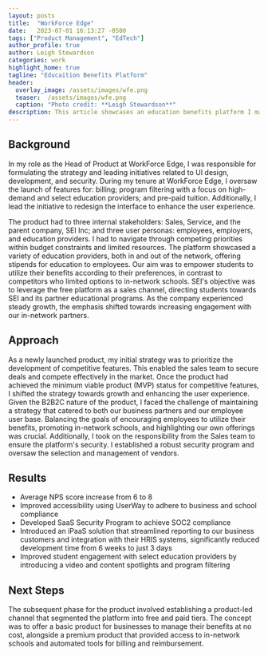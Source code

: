 ```yaml
---
layout: posts
title:  "WorkForce Edge"
date:   2023-07-01 16:13:27 -0500
tags: ["Product Management", "EdTech"]
author_profile: true
author: Leigh Stewardson
categories: work
highlight_home: true
tagline: "Educaition Benefits Platform"
header:
  overlay_image: /assets/images/wfe.png
  teaser:  /assets/images/wfe.png
  caption: "Photo credit: **Leigh Stewardson**"
description: This article showcases an education benefits platform I manged.
---
```


## Background
In my role as the Head of Product at WorkForce Edge, I was responsible for formulating the strategy and leading initiatives related to UI design, development, and security. During my tenure at WorkForce Edge, I oversaw the launch of features for: billing; program filtering with a focus on high-demand and select education providers; and pre-paid tuition. Additionally, I lead the initiative to redesign the interface to enhance the user experience.

The product had to three internal stakeholders: Sales, Service, and the parent company, SEI Inc; and three user personas: employees, employers, and education providers. I had to navigate through competing priorities within budget constraints and limited resources. The platform showcased a variety of education providers, both in and out of the network, offering stipends for education to employees. Our aim was to empower students to utilize their benefits according to their preferences, in contrast to competitors who limited options to in-network schools. SEI's objective was to leverage the free platform as a sales channel, directing students towards SEI and its partner educational programs. As the company experienced steady growth, the emphasis shifted towards increasing engagement with our in-network partners.

## Approach
As a newly launched product, my initial strategy was to prioritize the development of competitive features. This enabled the sales team to secure deals and compete effectively in the market. Once the product had achieved the minimum viable product (MVP) status for competitive features, I shifted the strategy towards growth and enhancing the user experience. Given the B2B2C nature of the product, I faced the challenge of maintaining a strategy that catered to both our business partners and our employee user base. Balancing the goals of encouraging employees to utilize their benefits, promoting in-network schools, and highlighting our own offerings was crucial. Additionally, I took on the responsibility from the Sales team to ensure the platform's security. I established a robust security program and oversaw the selection and management of vendors.

## Results
- Average NPS score increase from 6 to 8
- Improved accessibility using UserWay to adhere to business and school compliance
- Developed SaaS Security Program to achieve SOC2 compliance
- Introduced an iPaaS solution that streamlined reporting to our business customers and integration with their HRIS systems, significantly reduced development time from 6 weeks to just 3 days
- Improved student engagement with select education providers by introducing a video and content spotlights and program filtering

## Next Steps
The subsequent phase for the product involved establishing a product-led channel that segmented the platform into free and paid tiers. The concept was to offer a basic product for businesses to manage their benefits at no cost, alongside a premium product that provided access to in-network schools and automated tools for billing and reimbursement.

<div id="nanogallery2"></div>
<script>
  $("#nanogallery2").nanogallery2({
  // ### gallery settings ###
  thumbnailHeight:  150,
  thumbnailWidth:   150,
  itemsBaseURL:     '/assets/images/',

  // ### gallery content ###
  items: [
      { src: 'wfe.png', srct: 'wfe.png' },
      { src: 'wfe2.png', srct: 'wfe2.png' },
  ]
});
</script>